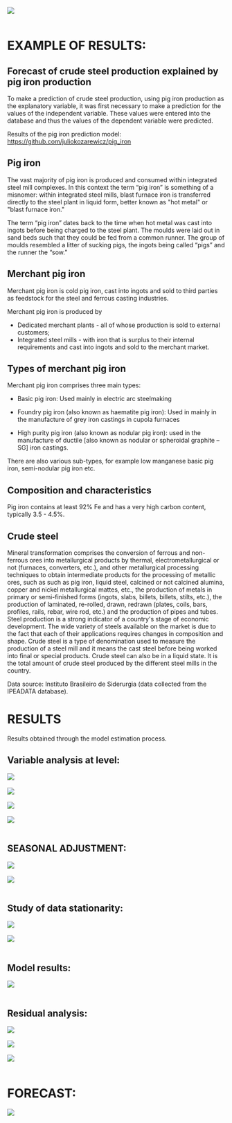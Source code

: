 <img src="0_files/banner.png"> <br /> <br />

# **EXAMPLE OF RESULTS:**

## Forecast of crude steel production explained by pig iron production
To make a prediction of crude steel production, using pig iron production as the explanatory variable, it was first necessary to make a prediction for the values of the independent variable. These values were entered into the database and thus the values of the dependent variable were predicted.

Results of the pig iron prediction model: https://github.com/juliokozarewicz/pig_iron

## Pig iron
The vast majority of pig iron is produced and consumed within integrated steel mill complexes. In this context the term “pig iron” is something of a misnomer: within integrated steel mills, blast furnace iron is transferred directly to the steel plant in liquid form, better known as "hot metal" or "blast furnace iron."

The term “pig iron” dates back to the time when hot metal was cast into ingots before being charged to the steel plant. The moulds were laid out in sand beds such that they could be fed from a common runner. The group of moulds resembled a litter of sucking pigs, the ingots being called “pigs” and the runner the “sow.”

## Merchant pig iron
Merchant pig iron is cold pig iron, cast into ingots and sold to third parties as feedstock for the steel and ferrous casting industries.

Merchant pig iron is produced by

* Dedicated merchant plants - all of whose production is sold to external customers; 
* Integrated steel mills - with iron that is surplus to their internal requirements and cast into ingots and sold to the merchant market.

## Types of merchant pig iron
Merchant pig iron comprises three main types:

* Basic pig iron:
  Used mainly in electric arc steelmaking

* Foundry pig iron (also known as haematite pig iron): 
  Used in mainly in the manufacture of grey iron castings in cupola furnaces

* High purity pig iron (also known as nodular pig iron): 
  used in the manufacture of ductile [also known as nodular or spheroidal graphite – SG] iron castings.

There are also various sub-types, for example low manganese basic pig iron, semi-nodular pig iron etc.

## Composition and characteristics
Pig iron contains at least 92% Fe and has a very high carbon content, typically 3.5 - 4.5%.

## Crude steel
Mineral transformation comprises the conversion of ferrous and non-ferrous ores into metallurgical products by thermal, electrometallurgical or not (furnaces, converters, etc.), and other metallurgical processing techniques to obtain intermediate products for the processing of metallic ores, such as such as pig iron, liquid steel, calcined or not calcined alumina, copper and nickel metallurgical mattes, etc., the production of metals in primary or semi-finished forms (ingots, slabs, billets, billets, stilts, etc.), the production of laminated, re-rolled, drawn, redrawn (plates, coils, bars, profiles, rails, rebar, wire rod, etc.) and the production of pipes and tubes. Steel production is a strong indicator of a country's stage of economic development. The wide variety of steels available on the market is due to the fact that each of their applications requires changes in composition and shape. Crude steel is a type of denomination used to measure the production of a steel mill and it means the cast steel before being worked into final or special products. Crude steel can also be in a liquid state. It is the total amount of crude steel produced by the different steel mills in the country.

Data source: Instituto Brasileiro de Siderurgia (data collected from the IPEADATA database).

# **RESULTS**
Results obtained through the model estimation process.

## Variable analysis at level:
<img src="4_results/1_time_serie.jpg"> <br /> <br />
<img src="4_results/2_fac_facp_level.jpg"> <br /> <br />
<img src="4_results/3_periodogram_level.jpg"> <br /> <br />
<img src="4_results/4.jpg"> <br /> <br />

## SEASONAL ADJUSTMENT:
<img src="4_results/5_x13_results.jpg"> <br /> <br />
<img src="4_results/6_x13_seasonal_adjustment.jpg"> <br /> <br />

## Study of data stationarity:
<img src="4_results/7.jpg"> <br /> <br />
<img src="4_results/8.jpg"> <br /> <br />


## Model results:
<img src="4_results/9.jpg"> <br /> <br />

## Residual analysis:
<img src="4_results/10_residuals (acf and pacf).jpg"> <br /> <br />
<img src="4_results/11_residuals (frequency distribution).jpg"> <br /> <br />
<img src="4_results/12_residuals (time serie).jpg"> <br /> <br />

# FORECAST:
<img src="4_results/13_observed_fitted_predict.jpg"> <br /> <br />
